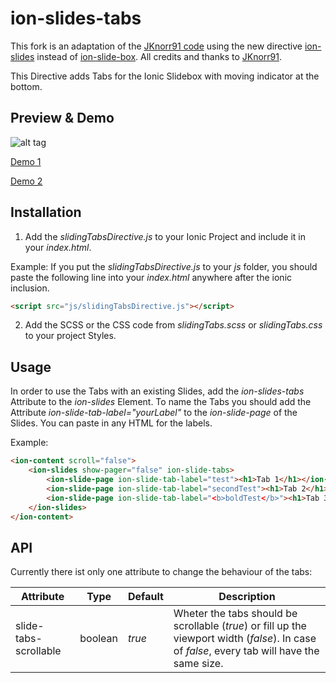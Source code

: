 # ion-slides-tabs

This fork is an adaptation of the [JKnorr91 code](https://github.com/JKnorr91/ion-slide-box-tabs) using the new directive [ion-slides](http://ionicframework.com/docs/api/directive/ionSlides) instead of [ion-slide-box](http://ionicframework.com/docs/api/directive/ionSlideBox).
All credits and thanks to [JKnorr91](https://github.com/JKnorr91).

This Directive adds Tabs for the Ionic Slidebox with moving indicator at the bottom.

## Preview & Demo

![alt tag](/example/img/slideTabs.gif)

[Demo 1](https://leoruhland.github.io/ion-slides-tabs/example/example1.html)

[Demo 2](https://leoruhland.github.io/ion-slides-tabs/example/example2.html)

## Installation

1. Add the *slidingTabsDirective.js* to your Ionic Project and include it in your *index.html*.

  Example:
  If you put the *slidingTabsDirective.js* to your *js* folder, you should paste the following line into your *index.html* anywhere after the ionic inclusion.

  ```html
  <script src="js/slidingTabsDirective.js"></script>
  ```

2. Add the SCSS or the CSS code from *slidingTabs.scss* or *slidingTabs.css* to your project Styles.

## Usage

In order to use the Tabs with an existing Slides, add the *ion-slides-tabs* Attribute to the *ion-slides* Element.
To name the Tabs you should add the Attribute *ion-slide-tab-label="yourLabel"* to the *ion-slide-page* of the Slides. You can paste in any HTML for the labels.

Example:
```html
<ion-content scroll="false">
    <ion-slides show-pager="false" ion-slide-tabs>
        <ion-slide-page ion-slide-tab-label="test"><h1>Tab 1</h1></ion-slide-page>
        <ion-slide-page ion-slide-tab-label="secondTest"><h1>Tab 2</h1></ion-slide-page>
        <ion-slide-page ion-slide-tab-label="<b>boldTest</b>"><h1>Tab 3</h1></ion-slide-page>
    </ion-slides>
</ion-content>
```

## API
Currently there ist only one attribute to change the behaviour of the tabs:


|Attribute|Type|Default|Description
|-----------|------|-------------|---------|
| slide-tabs-scrollable | boolean | *true* | Wheter the tabs should be scrollable (*true*) or fill up the viewport width (*false*). In case of *false*, every tab will have the same size.

